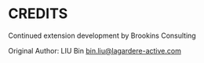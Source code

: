 CREDITS
=======

Continued extension development by Brookins Consulting

Original Author: LIU Bin <bin.liu@lagardere-active.com>
